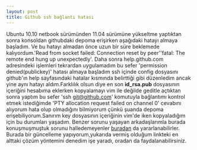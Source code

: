 ```yaml
---
layout: post
title: Github ssh bağlantı hatası
---
```

Ubuntu 10.10 netbook sürümünden 11.04 sürümüne yükseltme yaptıktan sonra konsoldan githubdaki depoma erişirken aşağıdaki hatayı almaya başladım. Ve bu hatayı almadan önce uzun bir süre beklemede kalıyordum.'Read from socket failed: Connection reset by peer''fatal: The remote end hung up unexpectedly'.  Daha sonra help.github.com adresindeki işlemleri tekrardan uygulamadım bu sefer 'permission denied(publickey)' hatası almaya başladım ssh içinde config dosyasını github'ın help sayfasındaki hatalar kısmında belirttiği gibi düzenledim ancak yine aynı hatayı aldım.Farklılık olsun diye en son **id_rsa.pub** dosyasının içeriğini hesabıma eklerken kopyalamayı vim ile değilde geditle açtıktan sonra yaptım bu sefer	'ssh git@github.com' komutuyla bağlantımı kontrol etmek istediğimde 'PTY allocation request failed on channel 0' cevabını alıyorum hata olup olmadığını bilmiyorum çünkü şuanda depoma erişebiliyorum.Sanırım key dosyasının içeriğinin vim'de iken kopyaladığım için bu durumları yaşadım.
  Benzer sorunu yaşayan arkadaşlarımla burada konuşmuşmuştuk sorunu halledemeyenler [buradan](https://gist.github.com/1021381) da yararlanabilirler. 
 Burada bir güncelleme yapıyorum,yukarıda vermiş olduğum linkteki en alttaki çözüm yöntemini denedim işe yaradı, oradan da faydalanabilirsiniz.
